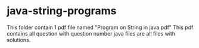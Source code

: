 # java-string-programs
This folder contain 1 pdf file named "Program on String in java.pdf"
This pdf contains all question with question number
java files are all files with solutions.
